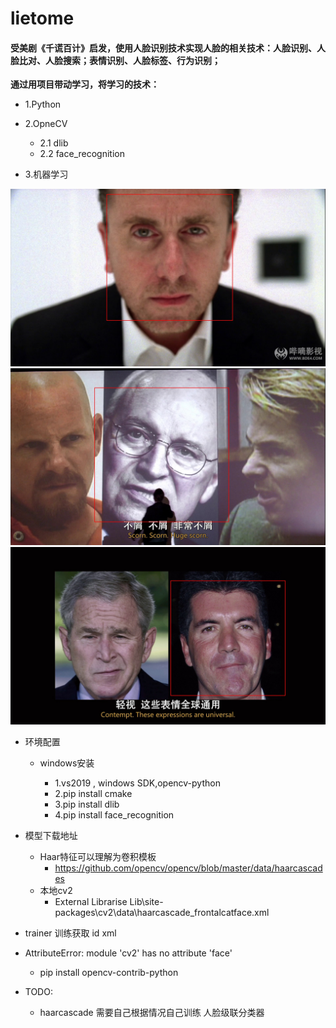 # lietome
#### 受美剧《千谎百计》启发，使用人脸识别技术实现人脸的相关技术：人脸识别、人脸比对、人脸搜索；表情识别、人脸标签、行为识别；


**通过用项目带动学习，将学习的技术：**
- 1.Python
- 2.OpneCV
    - 2.1 dlib
    - 2.2 face_recognition

- 3.机器学习


![Image text](./image/2020-10-08-16-57-14d.jpg)
![Image text](./image/2020-10-08-17-03-01w.jpg)
![Image text](./image/2020-10-08-17-03-05a.jpg)
- 环境配置
    -  windows安装

        * 1.vs2019 , windows SDK,opencv-python
        * 2.pip install cmake 
        * 3.pip install dlib
        * 4.pip install face_recognition
- 模型下载地址
  - Haar特征可以理解为卷积模板
    - https://github.com/opencv/opencv/blob/master/data/haarcascades
  - 本地cv2
    - External Librarise  Lib\site-packages\cv2\data\haarcascade_frontalcatface.xml 

- trainer 训练获取 id xml
- AttributeError: module 'cv2' has no attribute 'face'
  - pip install opencv-contrib-python
- TODO:
  - haarcascade 需要自己根据情况自己训练 人脸级联分类器


